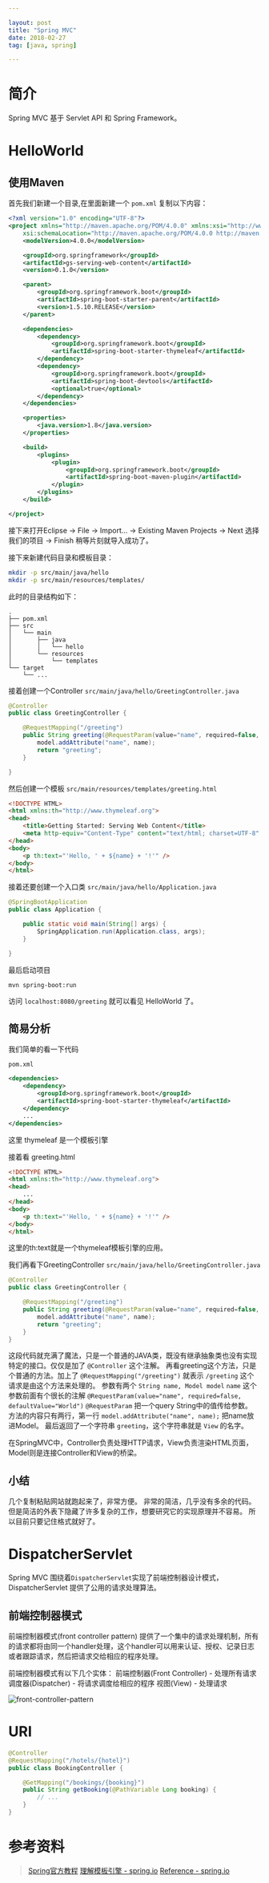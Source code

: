 ```yaml
---

layout: post
title: "Spring MVC"
date: 2018-02-27
tag: [java, spring]

---
```


# 简介
Spring MVC 基于 Servlet API 和 Spring Framework。 

# HelloWorld
## 使用Maven
首先我们新建一个目录,在里面新建一个 `pom.xml`
复制以下内容：
```xml
<?xml version="1.0" encoding="UTF-8"?>
<project xmlns="http://maven.apache.org/POM/4.0.0" xmlns:xsi="http://www.w3.org/2001/XMLSchema-instance"
    xsi:schemaLocation="http://maven.apache.org/POM/4.0.0 http://maven.apache.org/xsd/maven-4.0.0.xsd">
    <modelVersion>4.0.0</modelVersion>

    <groupId>org.springframework</groupId>
    <artifactId>gs-serving-web-content</artifactId>
    <version>0.1.0</version>

    <parent>
        <groupId>org.springframework.boot</groupId>
        <artifactId>spring-boot-starter-parent</artifactId>
        <version>1.5.10.RELEASE</version>
    </parent>

    <dependencies>
        <dependency>
            <groupId>org.springframework.boot</groupId>
            <artifactId>spring-boot-starter-thymeleaf</artifactId>
        </dependency>
        <dependency>
            <groupId>org.springframework.boot</groupId>
            <artifactId>spring-boot-devtools</artifactId>
            <optional>true</optional>
        </dependency>
    </dependencies>

    <properties>
        <java.version>1.8</java.version>
    </properties>

    <build>
        <plugins>
            <plugin>
                <groupId>org.springframework.boot</groupId>
                <artifactId>spring-boot-maven-plugin</artifactId>
            </plugin>
        </plugins>
    </build>

</project>
```
接下来打开Eclipse -> File -> Import... -> Existing Maven Projects -> Next
选择我们的项目 -> Finish
稍等片刻就导入成功了。

接下来新建代码目录和模板目录：
```bash
mkdir -p src/main/java/hello
mkdir -p src/main/resources/templates/
```
此时的目录结构如下：
```
.
├── pom.xml
├── src
│   └── main
│       ├── java
│       │   └── hello
│       └── resources
│           └── templates
└── target
    └── ...
```

接着创建一个Controller
`src/main/java/hello/GreetingController.java`
```java
@Controller
public class GreetingController {

    @RequestMapping("/greeting")
    public String greeting(@RequestParam(value="name", required=false, defaultValue="World") String name, Model model) {
        model.addAttribute("name", name);
        return "greeting";
    }

}
```
然后创建一个模板
`src/main/resources/templates/greeting.html`
```html
<!DOCTYPE HTML>
<html xmlns:th="http://www.thymeleaf.org">
<head>
    <title>Getting Started: Serving Web Content</title>
    <meta http-equiv="Content-Type" content="text/html; charset=UTF-8" />
</head>
<body>
    <p th:text="'Hello, ' + ${name} + '!'" />
</body>
</html>
```

接着还要创建一个入口类
`src/main/java/hello/Application.java`
```java
@SpringBootApplication
public class Application {

    public static void main(String[] args) {
        SpringApplication.run(Application.class, args);
    }

}

```
最后启动项目
```
mvn spring-boot:run
```
访问 `localhost:8080/greeting` 就可以看见 HelloWorld 了。

## 简易分析
我们简单的看一下代码

`pom.xml`
```xml
<dependencies>
    <dependency>
        <groupId>org.springframework.boot</groupId>
        <artifactId>spring-boot-starter-thymeleaf</artifactId>
    </dependency>
    ...
</dependencies>
```
这里 thymeleaf 是一个模板引擎

接着看 greeting.html
```html
<!DOCTYPE HTML>
<html xmlns:th="http://www.thymeleaf.org">
<head>
    ...
</head>
<body>
    <p th:text="'Hello, ' + ${name} + '!'" />
</body>
</html>
```
这里的th:text就是一个thymeleaf模板引擎的应用。

我们再看下GreetingController
`src/main/java/hello/GreetingController.java`
```java
@Controller
public class GreetingController {

    @RequestMapping("/greeting")
    public String greeting(@RequestParam(value="name", required=false, defaultValue="World") String name, Model model) {
        model.addAttribute("name", name);
        return "greeting";
    }
}
```
这段代码就充满了魔法，只是一个普通的JAVA类，既没有继承抽象类也没有实现特定的接口。仅仅是加了 `@Controller` 这个注解。
再看greeting这个方法，只是个普通的方法。加上了 `@RequestMapping("/greeting")` 就表示 `/greeting` 这个请求是由这个方法来处理的。
参数有两个 `String name, Model model`
`name` 这个参数前面有个很长的注解 `@RequestParam(value="name", required=false, defaultValue="World")`
`@RequestParam` 把一个query String中的值传给参数。
方法的内容只有两行，第一行 `model.addAttribute("name", name);` 把name放进Model。
最后返回了一个字符串 `greeting`，这个字符串就是 `View` 的名字。

在SpringMVC中，Controller负责处理HTTP请求，View负责渲染HTML页面，Model则是连接Controller和View的桥梁。



## 小结
几个复制粘贴网站就跑起来了，非常方便。
非常的简洁，几乎没有多余的代码。
但是简洁的外表下隐藏了许多复杂的工作，想要研究它的实现原理并不容易。
所以目前只要记住格式就好了。


# DispatcherServlet
Spring MVC 围绕着`DispatcherServlet`实现了前端控制器设计模式，DispatcherServlet 提供了公用的请求处理算法。


## 前端控制器模式
前端控制器模式(front controller pattern) 提供了一个集中的请求处理机制，所有的请求都将由同一个handler处理，这个handler可以用来认证、授权、记录日志或者跟踪请求，然后把请求交给相应的程序处理。

前端控制器模式有以下几个实体：
前端控制器(Front Controller) - 处理所有请求
调度器(Dispatcher) - 将请求调度给相应的程序
视图(View) - 处理请求

![front-controller-pattern](/assets/front-controller-pattern.png)

# URI
```java
@Controller
@RequestMapping("/hotels/{hotel}")
public class BookingController {

    @GetMapping("/bookings/{booking}")
    public String getBooking(@PathVariable Long booking) {
        // ...
    }
}
```

# 参考资料
> [Spring官方教程](https://spring.io/guides/gs/serving-web-content/)
> [理解模板引擎 - spring.io](https://spring.io/understanding/view-templates)
> [Reference - spring.io](https://docs.spring.io/spring/docs/current/spring-framework-reference/web.html)